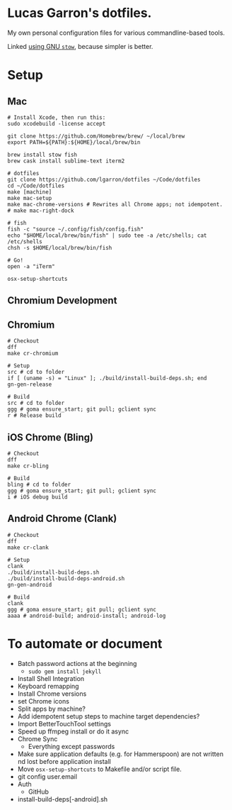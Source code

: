 # Lucas Garron's dotfiles.

My own personal configuration files for various commandline-based tools.

Linked [using GNU `stow`](http://brandon.invergo.net/news/2012-05-26-using-gnu-stow-to-manage-your-dotfiles.html), because simpler is better.

# Setup

## Mac

    # Install Xcode, then run this:
    sudo xcodebuild -license accept

    git clone https://github.com/Homebrew/brew/ ~/local/brew
    export PATH=${PATH}:${HOME}/local/brew/bin

    brew install stow fish
    brew cask install sublime-text iterm2

    # dotfiles
    git clone https://github.com/lgarron/dotfiles ~/Code/dotfiles
    cd ~/Code/dotfiles
    make [machine]
    make mac-setup
    make mac-chrome-versions # Rewrites all Chrome apps; not idempotent.
    # make mac-right-dock

    # fish
    fish -c "source ~/.config/fish/config.fish"
    echo "$HOME/local/brew/bin/fish" | sudo tee -a /etc/shells; cat /etc/shells
    chsh -s $HOME/local/brew/bin/fish

    # Go!
    open -a "iTerm"

    osx-setup-shortcuts

## Chromium Development

##  Chromium
    
    # Checkout
    dff
    make cr-chromium

    # Setup
    src # cd to folder
    if [ (uname -s) = "Linux" ]; ./build/install-build-deps.sh; end
    gn-gen-release

    # Build
    src # cd to folder
    ggg # goma ensure_start; git pull; gclient sync
    r # Release build

## iOS Chrome (Bling)

    # Checkout
    dff
    make cr-bling

    # Build
    bling # cd to folder
    ggg # goma ensure_start; git pull; gclient sync
    i # iOS debug build

## Android Chrome (Clank)

    # Checkout
    dff
    make cr-clank

    # Setup
    clank
    ./build/install-build-deps.sh
    ./build/install-build-deps-android.sh
    gn-gen-android

    # Build
    clank
    ggg # goma ensure_start; git pull; gclient sync
    aaaa # android-build; android-install; android-log

# To automate or document

- Batch password actions at the beginning
  - `sudo gem install jekyll`
- Install Shell Integration
- Keyboard remapping
- Install Chrome versions
- set Chrome icons
- Split apps by machine?
- Add idempotent setup steps to machine target dependencies?
- Import BetterTouchTool settings
- Speed up ffmpeg install or do it async
- Chrome Sync
  - Everything except passwords
- Make sure application defaults (e.g. for Hammerspoon) are not written nd lost before application install
- Move `osx-setup-shortcuts` to Makefile and/or script file.
- git config user.email
- Auth
  - GitHub
- install-build-deps[-android].sh